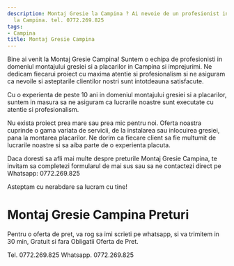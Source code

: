 ```yaml
---
description: Montaj Gresie la Campina ? Ai nevoie de un profesionist in Montaj Gresie
  la Campina. tel. 0772.269.825
tags:
- Campina
title: Montaj Gresie Campina
---
```




Bine ai venit la Montaj Gresie Campina! Suntem o echipa de profesionisti in domeniul montajului gresiei si a placarilor in Campina si imprejurimi. Ne dedicam fiecarui proiect cu maxima atentie si profesionalism si ne asiguram ca nevoile si asteptarile clientilor nostri sunt intotdeauna satisfacute.

Cu o experienta de peste 10 ani in domeniul montajului gresiei si a placarilor, suntem in masura sa ne asiguram ca lucrarile noastre sunt executate cu atentie si profesionalism. 

Nu exista proiect prea mare sau prea mic pentru noi. Oferta noastra cuprinde o gama variata de servicii, de la instalarea sau inlocuirea gresiei, pana la montarea placarilor. Ne dorim ca fiecare client sa fie multumit de lucrarile noastre si sa aiba parte de o experienta placuta.

Daca doresti sa afli mai multe despre preturile Montaj Gresie Campina, te invitam sa completezi formularul de mai sus sau sa ne contactezi direct pe Whatsapp: 0772.269.825

Asteptam cu nerabdare sa lucram cu tine!

# Montaj Gresie Campina Preturi
Pentru o oferta de pret, va rog sa imi scrieti pe whatsapp, si va trimitem in 30 min, Gratuit si fara Obligatii Oferta de Pret.

Tel. 0772.269.825
Whatsapp. 0772.269.825